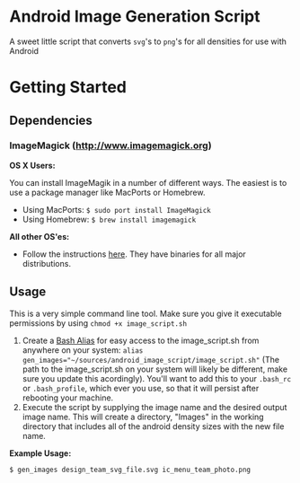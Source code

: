 # Android Image Generation Script
A sweet little script that converts `svg`'s to `png`'s for all densities for use with Android

# Getting Started

## Dependencies

### ImageMagick (http://www.imagemagick.org)

**OS X Users:**

You can install ImageMagik in a number of different ways. The easiest is to use a package manager like MacPorts or Homebrew.

* Using MacPorts: `$ sudo port install ImageMagick`
* Using Homebrew: `$ brew install imagemagick`

**All other OS'es:**

* Follow the instructions [here](http://www.imagemagick.org/script/index.php). They have binaries for all major distributions.

## Usage

This is a very simple command line tool. Make sure you give it executable permissions by using
`chmod +x image_script.sh`

1. Create a [Bash Alias](http://tldp.org/LDP/abs/html/aliases.html) for easy access to the image_script.sh from anywhere on your system:
`alias gen_images="~/sources/android_image_script/image_script.sh"` (The path to the image_script.sh on your system will likely be different, make sure you update this acordingly). You'll want to add this to your `.bash_rc` or `.bash_profile`, which ever you use, so that it will persist after rebooting your machine.
2. Execute the script by supplying the image name and the desired output image name. This will create a directory, "Images" in the working directory that includes all of the android density sizes with the new file name. 

**Example Usage:**

`$ gen_images design_team_svg_file.svg ic_menu_team_photo.png`
